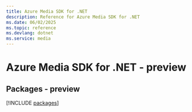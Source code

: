 ```yaml
---
title: Azure Media SDK for .NET
description: Reference for Azure Media SDK for .NET
ms.date: 06/02/2025
ms.topic: reference
ms.devlang: dotnet
ms.service: media
---
```

# Azure Media SDK for .NET - preview
## Packages - preview
[!INCLUDE [packages](media-index.md)]